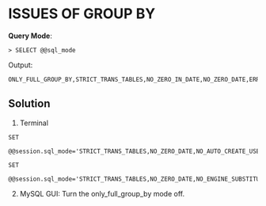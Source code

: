 # ISSUES OF GROUP BY

**Query Mode**: 
```
> SELECT @@sql_mode
```

Output:
```
ONLY_FULL_GROUP_BY,STRICT_TRANS_TABLES,NO_ZERO_IN_DATE,NO_ZERO_DATE,ERROR_FOR_DIVISION_BY_ZERO,NO_ENGINE_SUBSTITUTION
```

## Solution

1. Terminal
```
SET 
 @@session.sql_mode='STRICT_TRANS_TABLES,NO_ZERO_DATE,NO_AUTO_CREATE_USER,NO_ENGINE_SUBSTITUTION';

SET 
 @@session.sql_mode='STRICT_TRANS_TABLES,NO_ZERO_DATE,NO_ENGINE_SUBSTITUTION';
```

2. MySQL GUI: Turn the only_full_group_by mode off. 

